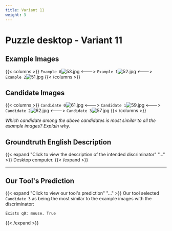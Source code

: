 ```yaml
---
title: Variant 11
weight: 3
---
```


# Puzzle desktop - Variant 11

## Example Images
{{< columns >}}
`Example 0`![53.jpg](/natscene_data/images/53.jpg)
<--->
`Example 1`![52.jpg](/natscene_data/images/52.jpg)
<--->
`Example 2`![51.jpg](/natscene_data/images/51.jpg)
{{< /columns >}}

## Candidate Images
{{< columns >}}
`Candidate 0`![61.jpg](/natscene_data/images/61.jpg)
<--->
`Candidate 1`![59.jpg](/natscene_data/images/59.jpg)
<--->
`Candidate 2`![62.jpg](/natscene_data/images/62.jpg)
<--->
`Candidate 3`![57.jpg](/natscene_data/images/57.jpg)
{{< /columns >}}

*Which candidate among the above candidates is most similar to all the example images? Explain why.*

## Groundtruth English Description

{{< expand "Click to view the description of the intended discriminator" "..." >}}
Desktop computer.
{{< /expand >}}

---



## Our Tool's Prediction

{{< expand "Click to view our tool's prediction" "..." >}}
Our tool selected `Candidate 3` as being the most similar to the example images with the discriminator:
```plaintext
Exists q0: mouse. True
```
{{< /expand >}}
